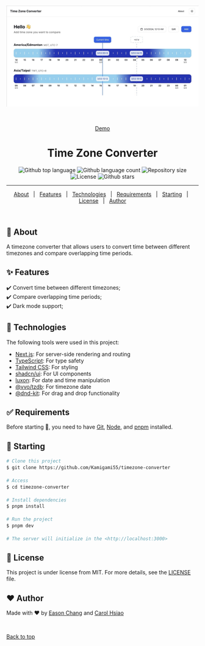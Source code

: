 <div align="center" id="top">

<img src="./.github/app.png" alt="Timezone Converter website screenshot" />

&#xa0;

<a href="https://timezone.eason.ch">Demo</a>

</div>

<h1 align="center">Time Zone Converter</h1>

<p align="center">
  <img alt="Github top language" src="https://img.shields.io/github/languages/top/Kamigami55/timezone-converter?color=56BEB8">

  <img alt="Github language count" src="https://img.shields.io/github/languages/count/Kamigami55/timezone-converter?color=56BEB8">

  <img alt="Repository size" src="https://img.shields.io/github/repo-size/Kamigami55/timezone-converter?color=56BEB8">

  <img alt="License" src="https://img.shields.io/github/license/Kamigami55/timezone-converter?color=56BEB8">

  <!-- <img alt="Github issues" src="https://img.shields.io/github/issues/Kamigami55/timezone-converter?color=56BEB8" /> -->

  <!-- <img alt="Github forks" src="https://img.shields.io/github/forks/Kamigami55/timezone-converter?color=56BEB8" /> -->

  <img alt="Github stars" src="https://img.shields.io/github/stars/Kamigami55/timezone-converter?color=56BEB8" />
</p>

<hr>

<p align="center">
  <a href="#dart-about">About</a> &#xa0; | &#xa0; 
  <a href="#sparkles-features">Features</a> &#xa0; | &#xa0;
  <a href="#rocket-technologies">Technologies</a> &#xa0; | &#xa0;
  <a href="#white_check_mark-requirements">Requirements</a> &#xa0; | &#xa0;
  <a href="#checkered_flag-starting">Starting</a> &#xa0; | &#xa0;
  <a href="#memo-license">License</a> &#xa0; | &#xa0;
  <a href="#heart-author">Author</a>
</p>

<br>

## :dart: About

A timezone converter that allows users to convert time between different timezones and compare overlapping time periods.

## :sparkles: Features

:heavy_check_mark: Convert time between different timezones;\
:heavy_check_mark: Compare overlapping time periods;\
:heavy_check_mark: Dark mode support;

## :rocket: Technologies

The following tools were used in this project:

- [Next.js](https://nextjs.org/): For server-side rendering and routing
- [TypeScript](https://www.typescriptlang.org/): For type safety
- [Tailwind CSS](https://tailwindcss.com/): For styling
- [shadcn/ui](https://ui.shadcn.com/): For UI components
- [luxon](https://moment.github.io/luxon/): For date and time manipulation
- [@vvo/tzdb](https://github.com/vvo/tzdb): For timezone date
- [@dnd-kit](https://dndkit.com/): For drag and drop functionality

## :white_check_mark: Requirements

Before starting :checkered_flag:, you need to have [Git](https://git-scm.com), [Node](https://nodejs.org/en/), and [pnpm](https://pnpm.io/) installed.

## :checkered_flag: Starting

```bash
# Clone this project
$ git clone https://github.com/Kamigami55/timezone-converter

# Access
$ cd timezone-converter

# Install dependencies
$ pnpm install

# Run the project
$ pnpm dev

# The server will initialize in the <http://localhost:3000>
```

## :memo: License

This project is under license from MIT. For more details, see the [LICENSE](LICENSE.md) file.

## :heart: Author

Made with :heart: by <a href="https://easonchang.com" target="_blank">Eason Chang</a> and <a href="https://carolhsiao.webflow.io" target="_blank">Carol Hsiao</a>

&#xa0;

<a href="#top">Back to top</a>
